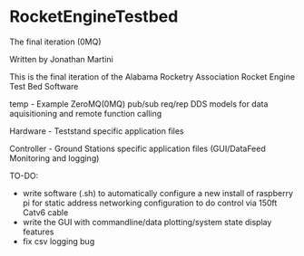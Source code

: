 # RocketEngineTestbed
The final iteration (0MQ)


Written by Jonathan Martini

This is the final iteration of the Alabama Rocketry Association Rocket Engine Test Bed Software

temp - Example ZeroMQ(0MQ) pub/sub req/rep DDS models for data aquisitioning and remote function calling

Hardware - Teststand specific application files

Controller - Ground Stations specific application files (GUI/DataFeed Monitoring and logging)

TO-DO:

- write software (.sh) to automatically configure a new install of raspberry pi for static address networking configuration to do control via 150ft Catv6 cable
- write the GUI with commandline/data plotting/system state display features
- fix csv logging bug

